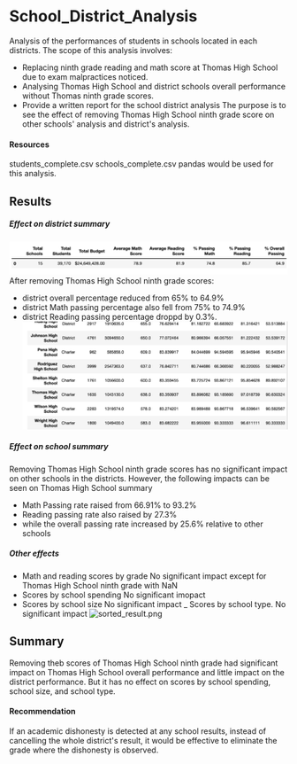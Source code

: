 # School_District_Analysis
Analysis of the performances of students in schools located in each districts.
The scope of this analysis involves:
- Replacing ninth grade reading and math score at Thomas High School due to exam malpractices noticed.
- Analysing Thomas High School and district schools overall performance without Thomas ninth grade scores.
- Provide a written report for the school district analysis
The purpose is to see the effect of removing Thomas High School ninth grade score on other schools' analysis and district's analysis.
#### Resources
students_complete.csv
schools_complete.csv
pandas would be used for this analysis.
## Results
##### Effect on district summary
![district_summary_df.png](district_summary_df.png)
After removing Thomas High School ninth grade scores:
- district overall percentage reduced from 65% to 64.9% 
- district Math passing percentage also fell from 75% to 74.9%
- district Reading passing percentage droppd by 0.3%. 
![per_school_summary.png](per_school_summary.png)

##### Effect on school summary
Removing Thomas High School ninth grade scores has no significant impact on other schools in the districts.
However, the following impacts can be seen on Thomas High School summary
- Math Passing rate raised from 66.91% to 93.2%
- Reading passing rate also raised by 27.3%
- while the overall passing rate increased by 25.6% relative to other schools
##### Other effects
- Math and reading scores by grade
  No significant impact except for Thomas High School ninth grade with NaN 
- Scores by school spending
  No significant imopact
- Scores by school size
  No significant impact
_ Scores by school type.
  No significant impact 
![sorted_result.png](sorted_result.png)

## Summary
Removing theb scores of Thomas High School ninth grade had significant impact on Thomas High School overall performance and little impact
on the district performance. But it has no effect on scores by school spending, school size, and school type.
#### Recommendation
If an academic dishonesty is detected at any school results, instead of cancelling the whole district's result, it would be effective to eliminate the grade where the dishonesty is observed. 


